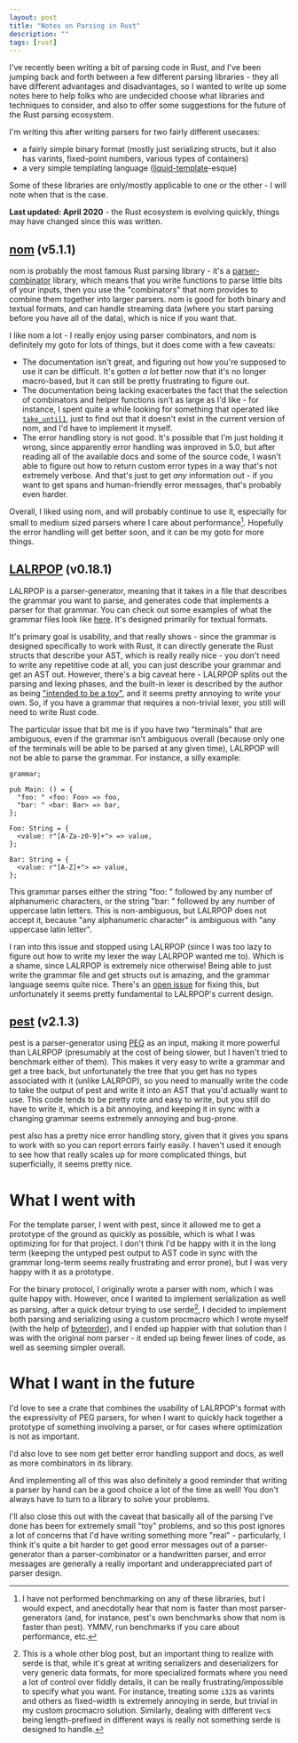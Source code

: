 ```yaml
---
layout: post
title: "Notes on Parsing in Rust"
description: ""
tags: [rust]
---
```


I've recently been writing a bit of parsing code in Rust, and I've been jumping back and forth between a few different parsing libraries - they all have different advantages and disadvantages, so I wanted to write up some notes here to help folks who are undecided choose what libraries and techniques to consider, and also to offer some suggestions for the future of the Rust parsing ecosystem.

I'm writing this after writing parsers for two fairly different usecases:

* a fairly simple binary format (mostly just serializing structs, but it also has varints, fixed-point numbers, various types of containers)
* a very simple templating language ([liquid-template](https://shopify.github.io/liquid/)-esque)

Some of these libraries are only/mostly applicable to one or the other - I will note when that is the case.

**Last updated: April 2020** - the Rust ecosystem is evolving quickly, things may have changed since this was written.

## [nom](https://github.com/Geal/nom/) (v5.1.1)

nom is probably the most famous Rust parsing library - it's a [parser-combinator](http://theorangeduck.com/page/you-could-have-invented-parser-combinators) library, which means that you write functions to parse little bits of your inputs, then you use the "combinators" that nom provides to combine them together into larger parsers. nom is good for both binary and textual formats, and can handle streaming data (where you start parsing before you have all of the data), which is nice if you want that.

I like nom a lot - I really enjoy using parser combinators, and nom is definitely my goto for lots of things, but it does come with a few caveats:

* The documentation isn't great, and figuring out how you're supposed to use it can be difficult. It's gotten *a lot* better now that it's no longer macro-based, but it can still be pretty frustrating to figure out.
* The documentation being lacking exacerbates the fact that the selection of combinators and helper functions isn't as large as I'd like - for instance, I spent quite a while looking for something that operated like [`take_until1`](https://github.com/Geal/nom/issues/1147), just to find out that it doesn't exist in the current version of nom, and I'd have to implement it myself.
* The error handling story is not good. It's possible that I'm just holding it wrong, since apparently error handling was improved in 5.0, but after reading all of the available docs and some of the source code, I wasn't able to figure out how to return custom error types in a way that's not extremely verbose. And that's just to get *any* information out - if you want to get spans and human-friendly error messages, that's probably even harder.

Overall, I liked using nom, and will probably continue to use it, especially for small to medium sized parsers where I care about performance[^1]. Hopefully the error handling will get better soon, and it can be my goto for more things.

## [LALRPOP](https://github.com/lalrpop/lalrpop/) (v0.18.1)

LALRPOP is a parser-generator, meaning that it takes in a file that describes the grammar you want to parse, and generates code that implements a parser for that grammar. You can check out some examples of what the grammar files look like [here](https://github.com/lalrpop/lalrpop/tree/5ba76e258747753e5ddcc1ace386d4d56a598924/doc/calculator/src). It's designed primarily for textual formats.

It's primary goal is usability, and that really shows - since the grammar is designed specifically to work with Rust, it can directly generate the Rust structs that describe your AST, which is really really nice - you don't need to write any repetitive code at all, you can just describe your grammar and get an AST out. However, there's a big caveat here - LALRPOP splits out the parsing and lexing phases, and the built-in lexer is described by the author as being ["intended to be a toy"](https://github.com/lalrpop/lalrpop/issues/193#issuecomment-286704517), and it seems pretty annoying to write your own. So, if you have a grammar that requires a non-trivial lexer, you still will need to write Rust code.

The particular issue that bit me is if you have two "terminals" that are ambiguous, even if the grammar isn't ambiguous overall (because only one of the terminals will be able to be parsed at any given time), LALRPOP will not be able to parse the grammar. For instance, a silly example:

```
grammar;

pub Main: () = {
  "foo: " <foo: Foo> => foo,
  "bar: " <bar: Bar> => bar,
};

Foo: String = {
  <value: r"[A-Za-z0-9]+"> => value,
};

Bar: String = {
  <value: r"[A-Z]+"> => value,
};
```

This grammar parses either the string "foo: " followed by any number of alphanumeric characters, or the string "bar: " followed by any number of uppercase latin letters. This is non-ambiguous, but LALRPOP does not accept it, because "any alphanumeric character" is ambiguous with "any uppercase latin letter".

I ran into this issue and stopped using LALRPOP (since I was too lazy to figure out how to write my lexer the way LALRPOP wanted me to). Which is a shame, since LALRPOP is extremely nice otherwise! Being able to just write the grammar file and get structs out is amazing, and the grammar language seems quite nice. There's an [open issue](https://github.com/lalrpop/lalrpop/issues/195) for fixing this, but unfortunately it seems pretty fundamental to LALRPOP's current design.

## [pest](https://github.com/pest-parser/pest) (v2.1.3)

pest is a parser-generator using [PEG](https://en.wikipedia.org/wiki/Parsing_expression_grammar) as an input, making it more powerful than LALRPOP (presumably at the cost of being slower, but I haven't tried to benchmark either of them). This makes it very easy to write a grammar and get a tree back, but unfortunately the tree that you get has no types associated with it (unlike LALRPOP), so you need to manually write the code to take the output of pest and write it into an AST that you'd actually want to use. This code tends to be pretty rote and easy to write, but you still do have to write it, which is a bit annoying, and keeping it in sync with a changing grammar seems extremely annoying and bug-prone.

pest also has a pretty nice error handling story, given that it gives you spans to work with so you can report errors fairly easily. I haven't used it enough to see how that really scales up for more complicated things, but superficially, it seems pretty nice.

# What I went with

For the template parser, I went with pest, since it allowed me to get a prototype of the ground as quickly as possible, which is what I was optimizing for for that project. I don't think I'd be happy with it in the long term (keeping the untyped pest output to AST code in sync with the grammar long-term seems really frustrating and error prone), but I was very happy with it as a prototype.

For the binary protocol, I originally wrote a parser with nom, which I was quite happy with. However, once I wanted to implement serialization as well as parsing, after a quick detour trying to use serde[^2], I decided to implement both parsing and serializing using a custom procmacro which I wrote myself (with the help of [byteorder](https://github.com/BurntSushi/byteorder)), and I ended up happier with that solution than I was with the original nom parser - it ended up being fewer lines of code, as well as seeming simpler overall.

# What I want in the future

I'd love to see a crate that combines the usability of LALRPOP's format with the expressivity of PEG parsers, for when I want to quickly hack together a prototype of something involving a parser, or for cases where optimization is not as important.

I'd also love to see nom get better error handling support and docs, as well as more combinators in its library.

And implementing all of this was also definitely a good reminder that writing a parser by hand can be a good choice a lot of the time as well! You don't always have to turn to a library to solve your problems.

I'll also close this out with the caveat that basically all of the parsing I've done has been for extremely small "toy" problems, and so this post ignores a lot of concerns that I'd have writing something more "real" - particularly, I think it's quite a bit harder to get good error messages out of a parser-generator than a parser-combinator or a handwritten parser, and error messages are generally a really important and underappreciated part of parser design.

[^1]: I have not performed benchmarking on any of these libraries, but I would expect, and anecdotally hear that nom is faster than most parser-generators (and, for instance, pest's own benchmarks show that nom is faster than pest). YMMV, run benchmarks if you care about performance, etc.
[^2]: This is a whole other blog post, but an important thing to realize with serde is that, while it's great at writing serializers and deserializers for very generic data formats, for more specialized formats where you need a lot of control over fiddly details, it can be really frustrating/impossible to specify what you want. For instance, treating some `i32`s as varints and others as fixed-width is extremely annoying in serde, but trivial in my custom procmacro solution. Similarly, dealing with different `Vec`s being length-prefixed in different ways is really not something serde is designed to handle.
